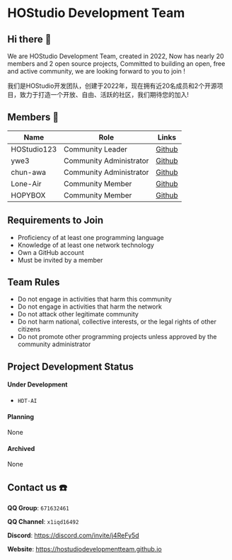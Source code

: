 # HOStudio Development Team
## Hi there 👋

We are HOStudio Development Team, created in 2022, Now has nearly 20 members and 2 open source projects, Committed to building an open, free and active community, we are looking forward to you to join !

我们是HOStudio开发团队，创建于2022年，现在拥有近20名成员和2个开源项目，致力于打造一个开放、自由、活跃的社区，我们期待您的加入!  

## Members 👥
**Name**|**Role**|**Links**|
--------|--------|---------|
HOStudio123|Community Leader|[Github](https://github.com/HOStudio123)
ywe3|Community Administrator|[Github](https://github.com/ywe3)
chun-awa|Community Administrator|[Github](https://github.com/chun-awa)
Lone-Air|Community Member|[Github](https://github.com/Lone-Air)
HOPYBOX|Community Member|[Github](https://github.com/HOPYBOX)

## Requirements to Join
- Proficiency of at least one programming language
- Knowledge of at least one network technology
- Own a GitHub account
- Must be invited by a member

## Team Rules
- Do not engage in activities that harm this community
- Do not engage in activities that harm the network
- Do not attack other legitimate community
- Do not harm national, collective interests, or the legal rights of other citizens
- Do not promote other programming projects unless approved by the community administrator

## Project Development Status
#### Under Development
- `HDT-AI`
#### Planning
None
#### Archived
None

## Contact us ☎️
**QQ Group**: `671632461`

**QQ Channel**: `x1iqd16492`

**Discord**: <https://discord.com/invite/j4ReFy5d>

**Website**: <https://hostudiodevelopmentteam.github.io>
